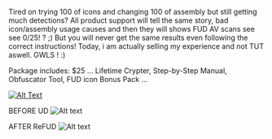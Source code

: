 Tired on trying 100 of icons and changing 100 of assembly but still getting much detections?
All product support will tell the same story, bad icon/assembly usage causes and then they will shows FUD AV scans see see 0/25! ? ;)
But you will never get the same results even following the correct instructions!
Today, i am actually selling my experience and not TUT aswell. GWLS ! :)


Package includes: $25
...
Lifetime Crypter,
Step-by-Step Manual,
Obfuscator Tool,
FUD icon Bonus Pack
...

[![Alt Text](https://i.imgur.com/TKrSod8.jpg)](https://selly.gg/p/29e23aac)


BEFORE UD
![Alt text](https://antiscan.me/images/result/d4954b1d33e54c604a8ddab3ea79abd9.png)

AFTER ReFUD
![Alt text](https://antiscan.me/images/result/8ccc3ec4fb9328754e7b9aff7cc7a31a.png)

